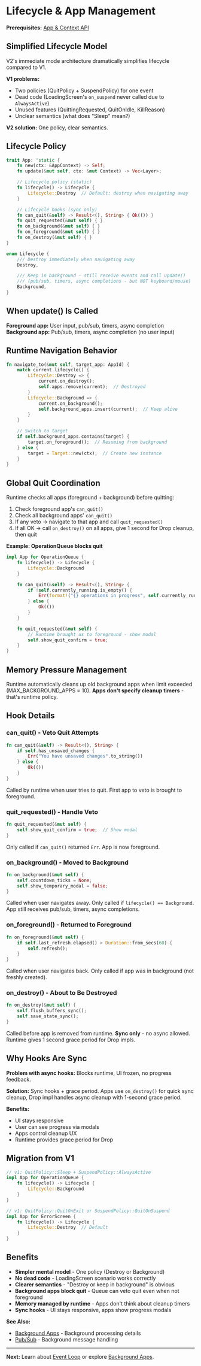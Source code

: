 # Lifecycle & App Management

**Prerequisites:** [App & Context API](app-and-context.md)

## Simplified Lifecycle Model

V2's immediate mode architecture dramatically simplifies lifecycle compared to V1.

**V1 problems:**
- Two policies (QuitPolicy + SuspendPolicy) for one event
- Dead code (LoadingScreen's `on_suspend` never called due to `AlwaysActive`)
- Unused features (QuittingRequested, QuitOnIdle, KillReason)
- Unclear semantics (what does "Sleep" mean?)

**V2 solution:** One policy, clear semantics.

## Lifecycle Policy

```rust
trait App: 'static {
    fn new(ctx: &AppContext) -> Self;
    fn update(&mut self, ctx: &mut Context) -> Vec<Layer>;

    // Lifecycle policy (static)
    fn lifecycle() -> Lifecycle {
        Lifecycle::Destroy  // Default: destroy when navigating away
    }

    // Lifecycle hooks (sync only)
    fn can_quit(&self) -> Result<(), String> { Ok(()) }
    fn quit_requested(&mut self) { }
    fn on_background(&mut self) { }
    fn on_foreground(&mut self) { }
    fn on_destroy(&mut self) { }
}

enum Lifecycle {
    /// Destroy immediately when navigating away
    Destroy,

    /// Keep in background - still receive events and call update()
    /// (pub/sub, timers, async completions - but NOT keyboard/mouse)
    Background,
}
```

## When update() Is Called

**Foreground app:** User input, pub/sub, timers, async completion
**Background app:** Pub/sub, timers, async completion (no user input)

## Runtime Navigation Behavior

```rust
fn navigate_to(&mut self, target_app: AppId) {
    match current.lifecycle() {
        Lifecycle::Destroy => {
            current.on_destroy();
            self.apps.remove(current);  // Destroyed
        }
        Lifecycle::Background => {
            current.on_background();
            self.background_apps.insert(current);  // Keep alive
        }
    }

    // Switch to target
    if self.background_apps.contains(target) {
        target.on_foreground();  // Resuming from background
    } else {
        target = Target::new(ctx);  // Create new instance
    }
}
```

## Global Quit Coordination

Runtime checks all apps (foreground + background) before quitting:

1. Check foreground app's `can_quit()`
2. Check all background apps' `can_quit()`
3. If any veto → navigate to that app and call `quit_requested()`
4. If all OK → call `on_destroy()` on all apps, give 1 second for Drop cleanup, then quit

**Example: OperationQueue blocks quit**
```rust
impl App for OperationQueue {
    fn lifecycle() -> Lifecycle {
        Lifecycle::Background
    }

    fn can_quit(&self) -> Result<(), String> {
        if !self.currently_running.is_empty() {
            Err(format!("{} operations in progress", self.currently_running.len()))
        } else {
            Ok(())
        }
    }

    fn quit_requested(&mut self) {
        // Runtime brought us to foreground - show modal
        self.show_quit_confirm = true;
    }
}
```

## Memory Pressure Management

Runtime automatically cleans up old background apps when limit exceeded (MAX_BACKGROUND_APPS = 10). **Apps don't specify cleanup timers** - that's runtime policy.

## Hook Details

### can_quit() - Veto Quit Attempts

```rust
fn can_quit(&self) -> Result<(), String> {
    if self.has_unsaved_changes {
        Err("You have unsaved changes".to_string())
    } else {
        Ok(())
    }
}
```

Called by runtime when user tries to quit. First app to veto is brought to foreground.

### quit_requested() - Handle Veto

```rust
fn quit_requested(&mut self) {
    self.show_quit_confirm = true;  // Show modal
}
```

Only called if `can_quit()` returned `Err`. App is now foreground.

### on_background() - Moved to Background

```rust
fn on_background(&mut self) {
    self.countdown_ticks = None;
    self.show_temporary_modal = false;
}
```

Called when user navigates away. Only called if `lifecycle() == Background`. App still receives pub/sub, timers, async completions.

### on_foreground() - Returned to Foreground

```rust
fn on_foreground(&mut self) {
    if self.last_refresh.elapsed() > Duration::from_secs(60) {
        self.refresh();
    }
}
```

Called when user navigates back. Only called if app was in background (not freshly created).

### on_destroy() - About to Be Destroyed

```rust
fn on_destroy(&mut self) {
    self.flush_buffers_sync();
    self.save_state_sync();
}
```

Called before app is removed from runtime. **Sync only** - no async allowed. Runtime gives 1 second grace period for Drop impls.

## Why Hooks Are Sync

**Problem with async hooks:** Blocks runtime, UI frozen, no progress feedback.

**Solution:** Sync hooks + grace period. Apps use `on_destroy()` for quick sync cleanup, Drop impl handles async cleanup with 1-second grace period.

**Benefits:**
- UI stays responsive
- User can see progress via modals
- Apps control cleanup UX
- Runtime provides grace period for Drop

## Migration from V1

```rust
// v1: QuitPolicy::Sleep + SuspendPolicy::AlwaysActive
impl App for OperationQueue {
    fn lifecycle() -> Lifecycle {
        Lifecycle::Background
    }
}

// v1: QuitPolicy::QuitOnExit or SuspendPolicy::QuitOnSuspend
impl App for ErrorScreen {
    fn lifecycle() -> Lifecycle {
        Lifecycle::Destroy  // Default
    }
}
```

## Benefits

- **Simpler mental model** - One policy (Destroy or Background)
- **No dead code** - LoadingScreen scenario works correctly
- **Clearer semantics** - "Destroy or keep in background" is obvious
- **Background apps block quit** - Queue can veto quit even when not foreground
- **Memory managed by runtime** - Apps don't think about cleanup timers
- **Sync hooks** - UI stays responsive, apps show progress modals

**See Also:**
- [Background Apps](../06-system-features/background-apps.md) - Background processing details
- [Pub/Sub](../03-state-management/pubsub.md) - Background message handling

---

**Next:** Learn about [Event Loop](event-loop.md) or explore [Background Apps](../06-system-features/background-apps.md).
